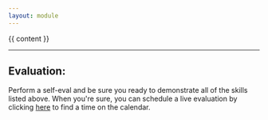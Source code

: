 ```yaml
---
layout: module
---
```

{{ content }}

<p><hr/></p>

## Evaluation:

Perform a self-eval and be sure you ready to demonstrate all of the skills listed above. When you're sure, you can schedule a live evaluation by clicking [here](https://webdev.codex.academy/mastery-eval-{{page.level}}?badge={{page.badge}}) to find a time on the calendar. 